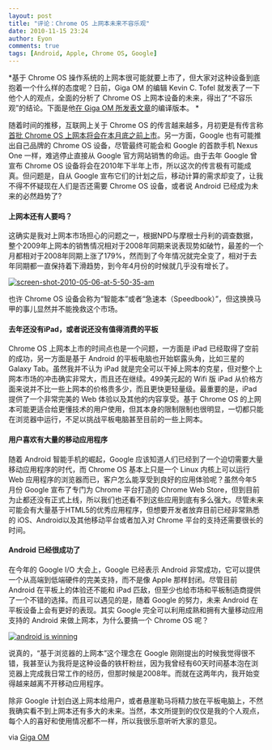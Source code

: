```yaml
---
layout: post
title: "评论：Chrome OS 上网本未来不容乐观"
date: 2010-11-15 23:24
author: Eyon
comments: true
tags: [Android, Apple, Chrome OS, Google]
---
```

*基于 Chrome OS 操作系统的上网本很可能就要上市了，但大家对这种设备到底抱着一个什么样的态度呢？日前，Giga OM 的编辑 Kevin C. Tofel 就发表了一下他个人的观点，全面的分析了 Chrome OS 上网本设备的未来，得出了“不容乐观”的结论。下面是他[在 Giga OM 所发表文章](http://gigaom.com/2010/11/03/google-chrome-os-netbook-timing/)的编译版本。 *

随着时间的推移，互联网上关于 Chrome OS 的传言越来越多，月初更是有传言称[首批 Chrome OS 上网本将会在本月底之前上市](http://www.chromi.org/archives/8410)。另一方面，Google 也有可能推出自己品牌的 Chrome OS 设备，尽管最终可能会和 Google 的首款手机 Nexus One 一样，难逃停止直接从 Google 官方网站销售的命运。由于去年 Google 曾宣布 Chrome OS 设备将会在2010年下半年上市，所以这次的传言极有可能成真。但问题是，自从 Google 宣布它们的计划之后，移动计算的需求却变了，让我不得不怀疑现在人们是否还需要 Chrome OS 设备，或者说 Android 已经成为未来的必然趋势了?



#### 上网本还有人要吗？



这确实是我对上网本市场担心的问题之一，根据NPD与摩根士丹利的调查数据，整个2009年上网本的销售情况相对于2008年同期来说表现势如破竹，最差的一个月都相对于2008年同期上涨了179%，然而到了今年情况就完全变了，相对于去年同期都一直保持着下滑趋势，到今年4月份的时候就几乎没有增长了。

<a href="http://img.chromi.org/2010/11/screen-shot-2010-05-06-at-5-50-35-am.png">![](http://img.chromi.org/2010/11/screen-shot-2010-05-06-at-5-50-35-am-550x435.png "screen-shot-2010-05-06-at-5-50-35-am")</a>

也许 Chrome OS 设备会称为“智能本”或者“急速本（Speedbook）”，但这换换马甲的事儿显然并不能挽救这个市场。



#### 去年还没有iPad，或者说还没有值得消费的平板



Chrome OS 上网本上市的时间点也是一个问题，一方面是 iPad 已经取得了空前的成功，另一方面是基于 Android 的平板电脑也开始崭露头角，比如三星的 Galaxy Tab。虽然我并不认为 iPad 就是完全可以干掉上网本的克星，但对整个上网本市场的冲击确实非常大，而且还在继续。499美元起的 Wifi 版 iPad 从价格方面来说并不比一些上网本的价格贵多少，而且更快更轻量级。最重要的是，iPad 提供了一个非常完美的 Web 体验以及其他的内容享受。基于 Chrome OS 的上网本可能更适合给更懂技术的用户使用，但其本身的限制限制也很明显，一切都只能在浏览器中运行，不足以挑战平板电脑甚至目前的一些上网本。<!--more-->



#### 用户喜欢有大量的移动应用程序



随着 Android 智能手机的崛起，Google 应该知道人们已经到了一个迫切需要大量移动应用程序的时代，而 Chrome OS 基本上只是一个 Linux 内核上可以运行 Web 应用程序的浏览器而已，客户怎么能享受到良好的应用体验呢？虽然今年5月份 Google 宣布了专门为 Chrome 平台打造的 Chrome Web Store，但到目前为止都还没有正式上线，所以我们也还看不到这些应用到底有多么强大。尽管未来可能会有大量基于HTML5的优秀应用程序，但想要开发者放弃目前已经非常熟悉的 iOS、Android以及其他移动平台或者加入对 Chrome 平台的支持还需要很长的时间。



#### Android 已经很成功了



在今年的 Google I/O 大会上，Google 已经表示 Android 非常成功，它可以提供一个从高端到低端硬件的完美支持，而不是像 Apple 那样封闭。尽管目前 Android 在平板上的体验还不能和 iPad 匹敌，但至少也给市场和平板制造商提供了一个不错的选择。而且可以遇见的是，随着 Google 的努力，未来 Android 在平板设备上会有更好的表现。其实 Google 完全可以利用成熟和拥有大量移动应用支持的 Android 来做上网本，为什么要搞一个 Chrome OS 呢？

<a href="http://img.chromi.org/2010/11/android-is-winning.png">![](http://img.chromi.org/2010/11/android-is-winning-550x312.png "android is winning")</a>

说真的，“基于浏览器的上网本”这个理念在 Google 刚刚提出的时候我觉得很不错，我甚至认为我将是这种设备的铁杆粉丝，因为我曾经有60天时间基本泡在浏览器上完成我日常工作的经历，但那时候是2008年。而就在这两年内，我开始变得越来越离不开移动应用程序。

除非 Google 计划白送上网本给用户，或者悬崖勒马将精力放在平板电脑上，不然我确实看不到上网本还有多大的未来。当然，本文所提到的仅仅是我的个人观点，每个人的喜好和使用情况都不一样，所以我很乐意听听大家的意见。

via [Giga OM](http://gigaom.com/2010/11/03/google-chrome-os-netbook-timing/)

